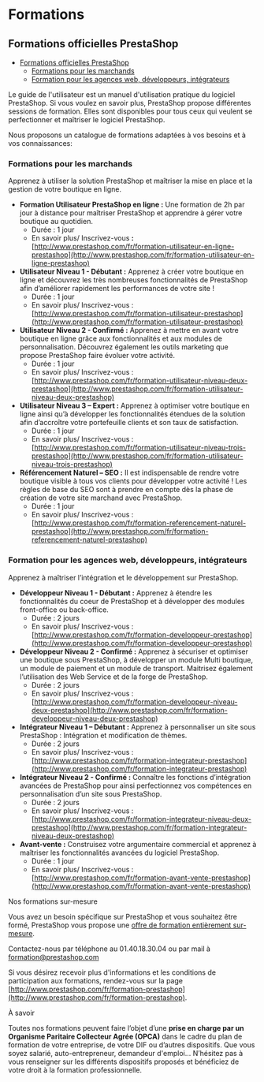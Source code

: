 # Formations

## Formations officielles PrestaShop <a href="#formations-formationsofficiellesprestashop" id="formations-formationsofficiellesprestashop"></a>

* [Formations officielles PrestaShop](formations.md#Formations-FormationsofficiellesPrestaShop)
  * [Formations pour les marchands](formations.md#Formations-Formationspourlesmarchands)
  * [Formation pour les agences web, développeurs, intégrateurs](formations.md#Formations-Formationpourlesagencesweb,développeurs,intégrateurs)

Le guide de l'utilisateur est un manuel d'utilisation pratique du logiciel PrestaShop. Si vous voulez en savoir plus, PrestaShop propose différentes sessions de formation. Elles sont disponibles pour tous ceux qui veulent se perfectionner et maîtriser le logiciel PrestaShop.

Nous proposons un catalogue de formations adaptées à vos besoins et à vos connaissances:

### Formations pour les marchands <a href="#formations-formationspourlesmarchands" id="formations-formationspourlesmarchands"></a>

Apprenez à utiliser la solution PrestaShop et maîtriser la mise en place et la gestion de votre boutique en ligne.

* **Formation Utilisateur PrestaShop en ligne :** Une formation de 2h par jour à distance pour maîtriser PrestaShop et apprendre à gérer votre boutique au quotidien.
  * Durée : 1 jour
  * En savoir plus/ Inscrivez-vous **:** [http://www.prestashop.com/fr/formation-utilisateur-en-ligne-prestashop](http://www.prestashop.com/fr/formation-utilisateur-en-ligne-prestashop)
* **Utilisateur Niveau 1 - Débutant :** Apprenez à créer votre boutique en ligne et découvrez les très nombreuses fonctionnalités de PrestaShop afin d’améliorer rapidement les performances de votre site !
  * Durée : 1 jour
  * En savoir plus/ Inscrivez-vous : [http://www.prestashop.com/fr/formation-utilisateur-prestashop](http://www.prestashop.com/fr/formation-utilisateur-prestashop)
* **Utilisateur Niveau 2 - Confirmé :** Apprenez à mettre en avant votre boutique en ligne grâce aux fonctionnalités et aux modules de personnalisation. Découvrez également les outils marketing que propose PrestaShop faire évoluer votre activité.
  * Durée : 1 jour
  * En savoir plus/ Inscrivez-vous : [http://www.prestashop.com/fr/formation-utilisateur-niveau-deux-prestashop](http://www.prestashop.com/fr/formation-utilisateur-niveau-deux-prestashop)
* **Utilisateur Niveau 3 – Expert :** Apprenez à optimiser votre boutique en ligne ainsi qu’à développer les fonctionnalités étendues de la solution afin d’accroître votre portefeuille clients et son taux de satisfaction.
  * Durée : 1 jour
  * En savoir plus/ Inscrivez-vous : [http://www.prestashop.com/fr/formation-utilisateur-niveau-trois-prestashop](http://www.prestashop.com/fr/formation-utilisateur-niveau-trois-prestashop)
* **Référencement Naturel – SEO :** Il est indispensable de rendre votre boutique visible à tous vos clients pour développer votre activité ! Les règles de base du SEO sont à prendre en compte dès la phase de création de votre site marchand avec PrestaShop.
  * Durée : 1 jour
  * En savoir plus/ Inscrivez-vous : [http://www.prestashop.com/fr/formation-referencement-naturel-prestashop](http://www.prestashop.com/fr/formation-referencement-naturel-prestashop)

### Formation pour les agences web, développeurs, intégrateurs <a href="#formations-formationpourlesagencesweb-developpeurs-integrateurs" id="formations-formationpourlesagencesweb-developpeurs-integrateurs"></a>

Apprenez à maîtriser l’intégration et le développement sur PrestaShop.

* **Développeur Niveau 1 - Débutant :** Apprenez à étendre les fonctionnalités du coeur de PrestaShop et à développer des modules front-office ou back-office.
  * Durée : 2 jours
  * En savoir plus/ Inscrivez-vous : [http://www.prestashop.com/fr/formation-developpeur-prestashop](http://www.prestashop.com/fr/formation-developpeur-prestashop)
* **Développeur Niveau 2 - Confirmé :** Apprenez à sécuriser et optimiser une boutique sous PrestaShop, à développer un module Multi boutique, un module de paiement et un module de transport. Maitrisez également l’utilisation des Web Service et de la forge de PrestaShop.
  * Durée : 2 jours
  * En savoir plus/ Inscrivez-vous : [http://www.prestashop.com/fr/formation-developpeur-niveau-deux-prestashop](http://www.prestashop.com/fr/formation-developpeur-niveau-deux-prestashop)
* **Intégrateur Niveau 1 – Débutant :** Apprenez à personnaliser un site sous PrestaShop : Intégration et modification de thèmes.
  * Durée : 2 jours
  * En savoir plus/ Inscrivez-vous : [http://www.prestashop.com/fr/formation-integrateur-prestashop](http://www.prestashop.com/fr/formation-integrateur-prestashop)
* **Intégrateur Niveau 2 - Confirmé :** Connaître les fonctions d’intégration avancées de PrestaShop pour ainsi perfectionnez vos compétences en personnalisation d’un site sous PrestaShop.
  * Durée : 2 jours
  * En savoir plus/ Inscrivez-vous : [http://www.prestashop.com/fr/formation-integrateur-niveau-deux-prestashop](http://www.prestashop.com/fr/formation-integrateur-niveau-deux-prestashop)
* **Avant-vente :** Construisez votre argumentaire commercial et apprenez à maîtriser les fonctionnalités avancées du logiciel PrestaShop.
  * Durée : 1 jour
  * En savoir plus/ Inscrivez-vous : [http://www.prestashop.com/fr/formation-avant-vente-prestashop](http://www.prestashop.com/fr/formation-avant-vente-prestashop)

Nos formations sur-mesure

Vous avez un besoin spécifique sur PrestaShop et vous souhaitez être formé, PrestaShop vous propose une [offre de formation entièrement sur-mesure](http://www.prestashop.com/fr/formation-sur-mesure-prestashop).

Contactez-nous par téléphone au 01.40.18.30.04 ou par mail à [formation@prestashop.com](mailto:formation@prestashop.com)   &#x20;

Si vous désirez recevoir plus d'informations et les conditions de participation aux formations, rendez-vous sur la page [http://www.prestashop.com/fr/formation-prestashop](http://www.prestashop.com/fr/formation-prestashop).

À savoir

Toutes nos formations peuvent faire l’objet d’une **prise en charge par un Organisme Paritaire Collecteur Agrée (OPCA)** dans le cadre du plan de formation de votre entreprise, de votre DIF ou d’autres dispositifs. Que vous soyez salarié, auto-entrepreneur, demandeur d'emploi... N’hésitez pas à vous renseigner sur les différents dispositifs proposés et bénéficiez de votre droit à la formation professionnelle.
